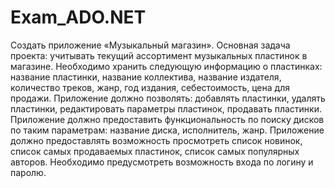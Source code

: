 # Exam_ADO.NET

Создать приложение «Музыкальный магазин».
Основная задача проекта: учитывать текущий ассортимент музыкальных пластинок в магазине.
Необходимо хранить следующую информацию о пластинках: название пластинки, название коллектива, название издателя, количество треков, жанр, год издания, себестоимость, цена для продажи.
Приложение должно позволять: добавлять пластинки, удалять пластинки, редактировать параметры пластинок, продавать пластинки.
Приложение должно предоставить функциональность по поиску дисков по таким параметрам: название диска, исполнитель, жанр. Приложение должно предоставлять возможность просмотреть список новинок, список самых продаваемых пластинок, список самых популярных авторов.
Необходимо предусмотреть возможность входа по логину и паролю.
